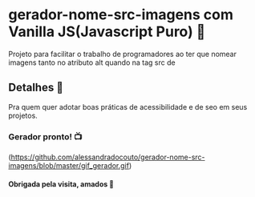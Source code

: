 # gerador-nome-src-imagens com Vanilla JS(Javascript Puro) 💝
Projeto para facilitar o trabalho de programadores ao ter que nomear imagens tanto no atributo alt quando na tag src de 

## Detalhes 💁

Pra quem quer adotar boas práticas de acessibilidade e de seo em seus projetos.

### Gerador pronto! 📺

(https://github.com/alessandradocouto/gerador-nome-src-imagens/blob/master/gif_gerador.gif)

#### Obrigada pela visita, amados 🍻
